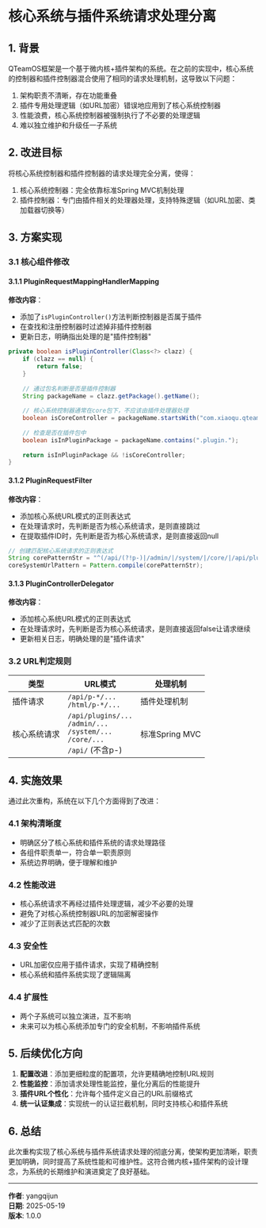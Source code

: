 # 核心系统与插件系统请求处理分离

## 1. 背景

QTeamOS框架是一个基于微内核+插件架构的系统。在之前的实现中，核心系统的控制器和插件控制器混合使用了相同的请求处理机制，这导致以下问题：

1. 架构职责不清晰，存在功能重叠
2. 插件专用处理逻辑（如URL加密）错误地应用到了核心系统控制器
3. 性能浪费，核心系统控制器被强制执行了不必要的处理逻辑
4. 难以独立维护和升级任一子系统

## 2. 改进目标

将核心系统控制器和插件控制器的请求处理完全分离，使得：

1. 核心系统控制器：完全依靠标准Spring MVC机制处理
2. 插件控制器：专门由插件相关的处理器处理，支持特殊逻辑（如URL加密、类加载器切换等）

## 3. 方案实现

### 3.1 核心组件修改

#### 3.1.1 PluginRequestMappingHandlerMapping

**修改内容**：
- 添加了`isPluginController()`方法判断控制器是否属于插件
- 在查找和注册控制器时过滤掉非插件控制器
- 更新日志，明确指出处理的是"插件控制器"

```java
private boolean isPluginController(Class<?> clazz) {
    if (clazz == null) {
        return false;
    }
    
    // 通过包名判断是否是插件控制器
    String packageName = clazz.getPackage().getName();
    
    // 核心系统控制器通常在core包下，不应该由插件处理器处理
    boolean isCoreController = packageName.startsWith("com.xiaoqu.qteamos.core");
    
    // 检查是否在插件包中
    boolean isInPluginPackage = packageName.contains(".plugin.");
    
    return isInPluginPackage && !isCoreController;
}
```

#### 3.1.2 PluginRequestFilter

**修改内容**：
- 添加核心系统URL模式的正则表达式
- 在处理请求时，先判断是否为核心系统请求，是则直接跳过
- 在提取插件ID时，先判断是否为核心系统请求，是则直接返回null

```java
// 创建匹配核心系统请求的正则表达式
String corePatternStr = "^(/api/(?!p-)|/admin/|/system/|/core/|/api/plugins/).*$";
coreSystemUrlPattern = Pattern.compile(corePatternStr);
```

#### 3.1.3 PluginControllerDelegator

**修改内容**：
- 添加核心系统URL模式的正则表达式
- 在处理请求时，先判断是否为核心系统请求，是则直接返回false让请求继续
- 更新相关日志，明确处理的是"插件请求"

### 3.2 URL判定规则

| 类型 | URL模式 | 处理机制 |
|------|--------|---------|
| 插件请求 | `/api/p-*/...`<br>`/html/p-*/...` | 插件处理机制 |
| 核心系统请求 | `/api/plugins/...`<br>`/admin/...`<br>`/system/...`<br>`/core/...`<br>`/api/` (不含p-) | 标准Spring MVC |

## 4. 实施效果

通过此次重构，系统在以下几个方面得到了改进：

### 4.1 架构清晰度

- 明确区分了核心系统和插件系统的请求处理路径
- 各组件职责单一，符合单一职责原则
- 系统边界明确，便于理解和维护

### 4.2 性能改进

- 核心系统请求不再经过插件处理逻辑，减少不必要的处理
- 避免了对核心系统控制器URL的加密解密操作
- 减少了正则表达式匹配的次数

### 4.3 安全性

- URL加密仅应用于插件请求，实现了精确控制
- 核心系统和插件系统实现了逻辑隔离

### 4.4 扩展性

- 两个子系统可以独立演进，互不影响
- 未来可以为核心系统添加专门的安全机制，不影响插件系统

## 5. 后续优化方向

1. **配置改进**：添加更细粒度的配置项，允许更精确地控制URL规则
2. **性能监控**：添加请求处理性能监控，量化分离后的性能提升
3. **插件URL个性化**：允许每个插件定义自己的URL前缀格式
4. **统一认证集成**：实现统一的认证拦截机制，同时支持核心和插件系统

## 6. 总结

此次重构实现了核心系统与插件系统请求处理的彻底分离，使架构更加清晰，职责更加明确，同时提高了系统性能和可维护性。这符合微内核+插件架构的设计理念，为系统的长期维护和演进奠定了良好基础。

---

**作者**: yangqijun  
**日期**: 2025-05-19  
**版本**: 1.0.0 